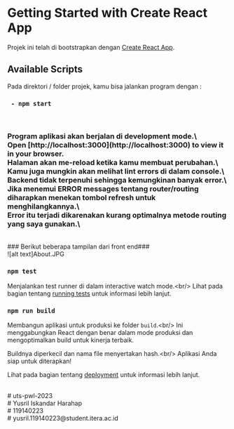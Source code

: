 # Getting Started with Create React App

Projek ini telah di bootstrapkan dengan [Create React App](https://github.com/facebook/create-react-app).
<br/>
## Available Scripts

Pada direktori / folder projek, kamu bisa jalankan program dengan :
<br/>
### ` - npm start`
<br/>
<h3>
Program aplikasi akan berjalan di development mode.\<br/>
Open [http://localhost:3000](http://localhost:3000) to view it in your browser.<br/>
Halaman akan me-reload ketika kamu membuat perubahan.\<br/>
Kamu juga mungkin akan melihat lint errors di dalam console.\<br/>
Backend tidak terpenuhi sehingga kemungkinan banyak error.\<br/>
Jika menemui ERROR messages tentang router/routing diharapkan menekan tombol refresh untuk menghilangkannya.\<br/>
Error itu terjadi dikarenakan kurang optimalnya metode routing yang saya gunakan.\<br/>
</h3>
<br/>
### Berikut beberapa tampilan dari front end###<br/>
![alt text]About.JPG

### `npm test`<br/>

Menjalankan test runner di dalam interactive watch mode.\<br/>
Lihat pada bagian tentang [running tests](https://facebook.github.io/create-react-app/docs/running-tests) untuk informasi lebih lanjut.
<br/>
### `npm run build`<br/>

Membangun aplikasi untuk produksi ke folder `build`.\<br/>
Ini menggabungkan React dengan benar dalam mode produksi dan mengoptimalkan build untuk kinerja terbaik.<br/>


Buildnya diperkecil dan nama file menyertakan hash.\<br/>
Aplikasi Anda siap untuk diterapkan!<br/>

Lihat pada bagian tentang [deployment](https://facebook.github.io/create-react-app/docs/deployment) untuk informasi lebih lanjut.<br/>

<br/>
#   u t s - p w l - 2 0 2 3
<br/>
#  Yusril Iskandar Harahap
<br/>
#  119140223
<br/>
#  yusril.119140223@student.itera.ac.id
 
 
